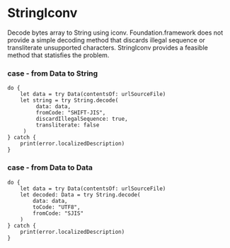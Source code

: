 # StringIconv
Decode bytes array to String using iconv.
Foundation.framework does not provide a simple decoding method 
that discards illegal sequence or transliterate unsupported characters. StringIconv provides a feasible method that statisfies the problem.

### case - from Data to String

```
do {
    let data = try Data(contentsOf: urlSourceFile)
    let string = try String.decode(
	     data: data,
	     fromCode: "SHIFT-JIS",
	     discardIllegalSequence: true,
	     transliterate: false
	 )
} catch {
    print(error.localizedDescription)
}
```

### case - from Data to Data

```
do {
    let data = try Data(contentsOf: urlSourceFile)
    let decoded: Data = try String.decode(
        data: data,
        toCode: "UTF8",
        fromCode: "SJIS"
    )
} catch {
    print(error.localizedDescription)
}
```